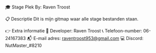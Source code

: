 🎓 Stage Plek
By: Raven Troost

📋 Descriptie
Dit is mijn gitmap waar alle stage bestanden staan.

👉 Extra informatie
📣 Developer: Raven Troost
📞 Telefoon-number: 06-24167383
📬 E-mail adres: raventroost953@gmail.com
💻 Discord: NutMaster_#8210

